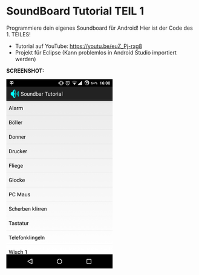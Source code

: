 # SoundBoard Tutorial TEIL 1
Programmiere dein eigenes Soundboard für Android! Hier ist der Code des 1. TEILES!

- Tutorial auf YouTube: https://youtu.be/euZ_Pj-rxg8
- Projekt für Eclipse (Kann problemlos in Android Studio importiert werden)

<b>SCREENSHOT:</b>

<img src="https://github.com/derAndroidPro/SoundBoard_Tutorial_Teil1/blob/master/Screenshot_2015-07-13-16-00-38.png" height="500px"/>

